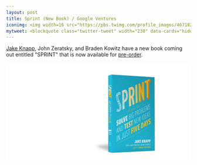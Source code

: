```yaml
---
layout: post
title: Sprint (New Book) / Google Ventures
iconimg: <img width=16 src="https://pbs.twimg.com/profile_images/467182596707741696/vx7eoqyc.jpeg">
mytweet: <blockquote class="twitter-tweet" width="230" data-cards="hidden" lang="en"><p lang="en" dir="ltr">My book &quot;Sprint&quot; is available for pre-order! <a href="https://t.co/nsQTnchi2v">https://t.co/nsQTnchi2v</a> <a href="https://t.co/Wxz2pp1S1c">pic.twitter.com/Wxz2pp1S1c</a></p>&mdash; Jake Knapp (@jakek) <a href="https://twitter.com/jakek/status/677248434282340352">December 16, 2015</a></blockquote><script async src="//platform.twitter.com/widgets.js" charset="utf-8"></script>
---
```

[Jake Knapp](https://twitter.com/jakek/status/677248434282340352), John Zeratsky, and Braden Kowitz have a new book coming out entitled "SPRINT" that is now available for [pre-order](http://amzn.to/1RSJiOI).  

![SPRINT: The Book](/images/sprintbooknew.jpg)
